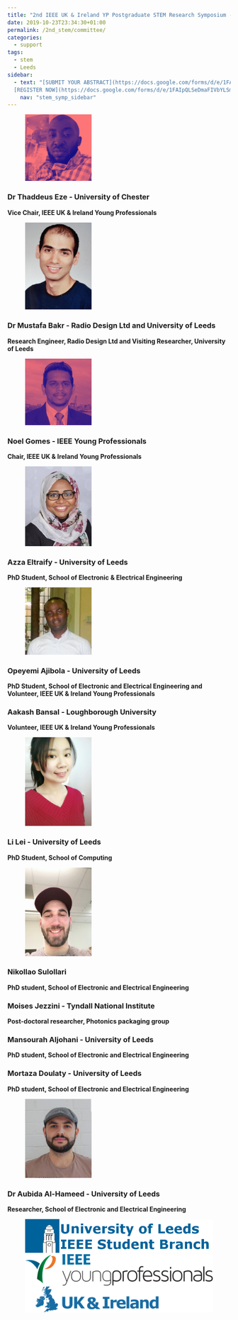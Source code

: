 ```yaml
---
title: "2nd IEEE UK & Ireland YP Postgraduate STEM Research Symposium - Committee"
date: 2019-10-23T23:34:30+01:00
permalink: /2nd_stem/committee/
categories:
  - support
tags:
  - stem
  - Leeds
sidebar:
  - text: "[SUBMIT YOUR ABSTRACT](https://docs.google.com/forms/d/e/1FAIpQLScc-PwLXCjWlXFSW3gZV38aU1iiRDb0zHMwfKTZcZL6QXGXgQ/viewform){: .btn .btn--success}
  [REGISTER NOW](https://docs.google.com/forms/d/e/1FAIpQLSeDmaFIVbYLSmBbvkKWVVyZtRapcTI0aO_75W6BwDnofLv9Dg/viewform){: .btn .btn--success}"
    nav: "stem_symp_sidebar"
---
```


<figure>
	<img src="/assets/images/stem_leeds_2019/Pic_thaddeus.jpg" style="max-width:150px">
</figure>

### Dr Thaddeus Eze - University of Chester
**Vice Chair, IEEE UK & Ireland Young Professionals**

<figure>
	<img src="/assets/images/stem_leeds_2019/Pic_bakr.PNG" style="max-width:150px">
</figure>

### Dr Mustafa Bakr - Radio Design Ltd and University of Leeds
**Research Engineer, Radio Design Ltd and Visiting Researcher, University of Leeds**
 
<figure>
	<img src="/assets/images/stem_leeds_2019/Pic_noel.jpg" style="max-width:150px">
</figure>

### Noel Gomes - IEEE Young Professionals
**Chair, IEEE UK & Ireland Young Professionals**
 
<figure>
	<img src="/assets/images/stem_leeds_2019/Pic_Azza.jpg" style="max-width:150px">
</figure>

### Azza Eltraify - University of Leeds
**PhD Student, School of Electronic & Electrical Engineering**

<figure>
	<img src="/assets/images/stem_leeds_2019/Pic_Opeyemi.jpg" style="max-width:150px">
</figure>

### Opeyemi Ajibola - University of Leeds
**PhD Student, School of Electronic and Electrical Engineering and Volunteer, IEEE UK & Ireland Young Professionals**

### Aakash Bansal - Loughborough University
**Volunteer, IEEE UK & Ireland Young Professionals**

<figure>
	<img src="/assets/images/stem_leeds_2019/Pic_Li Lei.jpg" style="max-width:150px">
</figure>

### Li Lei - University of Leeds
**PhD Student, School of Computing**

<figure>
	<img src="/assets/images/stem_leeds_2019/Pic_Nikollao.jpg" style="max-width:150px">
</figure>

### Nikollao Sulollari
**PhD student, School of Electronic and Electrical Engineering**

### Moises Jezzini - Tyndall National Institute
**Post-doctoral researcher, Photonics packaging group**

### Mansourah Aljohani - University of Leeds
**PhD student, School of Electronic and Electrical Engineering**

### Mortaza Doulaty - University of Leeds
**PhD student, School of Electronic and Electrical Engineering**

<figure>
	<img src="/assets/images/stem_leeds_2019/Pic_Aubida.png" style="max-width:150px">
</figure>

### Dr Aubida Al-Hameed - University of Leeds
**Researcher, School of Electronic and Electrical Engineering**

<figure class="half">
	<img src="/assets/images/stem_leeds_2019/UniLeeds-SB-Logo-1.png">
	<img src="/assets/images/IEEE_UK-Ireland_YP_Logo_RGB_Horz-1.png">
</figure>